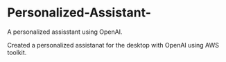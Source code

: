 # Personalized-Assistant-
A personalized assisstant using OpenAI. 

Created a personalized assistanat for the desktop with OpenAI using AWS toolkit.
